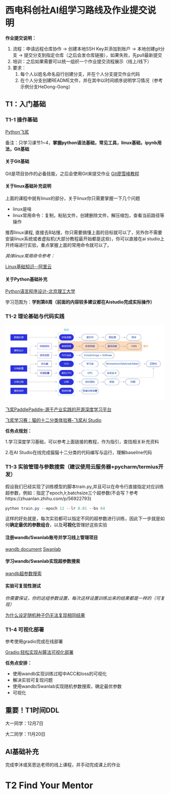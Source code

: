 # 西电科创社AI组学习路线及作业提交说明

**作业提交说明：**

1. 流程：申请远程仓库协作 -> 创建本地SSH Key并添加到账户 -> 本地创建git分支 -> 提交分支到指定仓库（之后会发仓库链接），如果失败，先pull最新提交
2. 培训：之后如果需要可以统一组织一个作业提交流程展示（线上/线下）
3. 要求：
    1. 每个人以姓名命名自行创建分支，并在个人分支提交作业代码
    2. 在个人分支创建README文件，并在其中以时间顺序说明学习情况（参考示例分支HeDong-Gong）

## T1：入门基础

### T1-1 操作基础

[Python飞浆](https://aistudio.baidu.com/course/introduce/1224?directly=1&shared=1)

备注：只学习课节1~4，**掌握python语法基础，常见工具，linux基础，ipynb用法，Git基础**

#### 关于Git基础
Git是项目协作的必备技能，之后会使用Git来提交作业
[Git廖雪峰教程](https://liaoxuefeng.com/books/git/introduction/index.html)

#### 关于linux基础补充说明

上面的课程中就有linux的部分，关于linux你只需要掌握一下几个问题

- linux是啥
- linux常用命令：复制，粘贴文件，创建删除文件，解压缩包，查看当前路径等操作

推荐linux课程, 直接去B站搜，你只需要搞懂上面的目标就可以了，另外你不需要安装linux系统或者虚拟机(大部分教程最开始都是这些)，你可以直接在ai studio上开终端进行实验，重点掌握上面的常用命令就可以了。

*具体linux常用命令参考：*

[Linux基础知识--阿里云](https://developer.aliyun.com/article/681643#:~:text=Linux%E5%9F%BA%E7%A1%80%E7%9F%A5%E8%AF%86%E2%80%94%E2%80%94Linux%E5%B8%B8%E7%94%A8%E5%91%BD%E4%BB%A4%E5%A4%A7%E5%85%A8%201%20%E4%B8%80%E3%80%81%E6%9F%A5%E7%9C%8B%20ls%202%20%E4%BA%8C%E3%80%81%E5%88%AB%E5%90%8D%20alias%203,rmdir%207%20%E4%B8%83%E3%80%81%E5%88%9B%E5%BB%BA%E6%96%87%E4%BB%B6%20touch%208%20%E5%85%AB%E3%80%81%E5%88%A0%E9%99%A4%E6%96%87%E4%BB%B6%E6%88%96%E7%9B%AE%E5%BD%95%20rm%20%E6%9B%B4%E5%A4%9A%E9%A0%85%E7%9B%AE)

#### 关于Python基础补充

[Python语言程序设计-北京理工大学](https://www.icourse163.org/course/BIT-268001?from=searchPage&outVendor=zw_mooc_pcssjg_)

学习范围为：**学到第8周（前面的内容较多建议都在Aistudio完成实际操作）**

### T1-2 理论基础与代码实践

![image1](./image1.webp)

[飞浆PaddlePaddle-源于产业实践的开源深度学习平台](https://www.paddlepaddle.org.cn/tutorials/projectdetail/3713999)

[飞浆学习赛：猫的十二分类体验赛-飞浆AI Studio](https://aistudio.baidu.com/aistudio/competition/detail/136/0/introduction)

**任务点规划：**

1.学习深度学习基础，可以参考上面链接的教程，作为指引，查找相关补充资料

2.在AI Studio在线完成猫猫十二分类的代码编写与运行，理解baseline代码



### T1-3 实验管理与参数搜索（建议使用云服务器+pycharm/termius开发）

假设我们已经实现了训练模型的脚本train.py,并且可以在命令行直接指定对应训练超参数，例如：指定了epoch,lr,batchsize三个超参数(不会写？参考https://zhuanlan.zhihu.com/p/56922793)

```powershell
python train.py --epoch 12 --lr 0.01 --bs 64
```

这样的好处就是，每次实验都可以指定不同的超参数进行训练，因此下一步就是如何**确定最优的参数组合**，以及**可视化**管理好这些实验



#### 注册wandb/Swanlab账号并学习线上管理项目

[wandb document](https://docs.wandb.ai/guides)
[Swanlab](https://swanlab.cn)

#### 学习wandb/Swanlab实现超参数搜索

[wandb超参数搜索](https://github.com/lyhue1991/eat_pytorch_in_20_days/blob/master/A-7%2C30%E5%88%86%E9%92%9F%E5%90%83%E6%8E%89wandb%E5%8F%AF%E8%A7%86%E5%8C%96%E8%87%AA%E5%8A%A8%E8%B0%83%E5%8F%82.ipynb)

#### 实验可复现性测试

*你需要保证，你的这组参数设置，每次这样设置训练出来的结果都是一样的（可复现）*

[为什么设定随机种子仍无法复现相同结果](https://github.com/PaddlePaddle/Paddle/issues/46012)

### T1-4 可视化部署

参考使用gradio完成在线部署

[Gradio:轻松实现AI算法可视化部署](https://zhuanlan.zhihu.com/p/374238080
)



**任务点安排：**

- 使用wandb实现训练过程中ACC和loss的可视化
- 解决实验可复现问题
- 使用wandb/Swanlab实现随机参数搜索，确定最优参数
- 可视化



## 重要！T1时间DDL

大一同学：12月7日

大二同学：11月20日



## AI基础补充

完成李沐或吴恩达老师的线上课程，并手动完成课上的作业



# T2 Find Your Mentor
